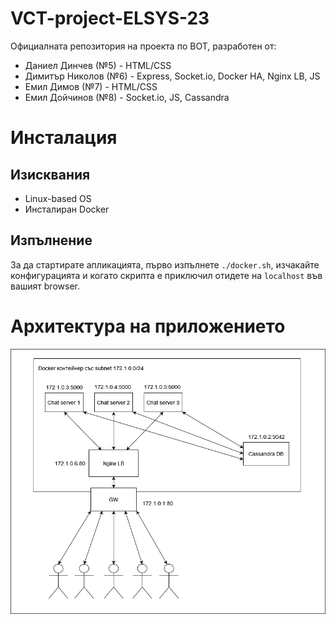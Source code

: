 # VCT-project-ELSYS-23
Официалната репозитория на проекта по ВОТ, разработен от:

* Даниел Динчев (№5) - HTML/CSS
* Димитър Николов (№6) - Express, Socket.io, Docker HA, Nginx LB, JS
* Емил Димов (№7) - HTML/CSS
* Емил Дойчинов (№8) - Socket.io, JS, Cassandra

# Инсталация
## Изисквания
* Linux-based OS
* Инсталиран Docker
## Изпълнение
За да стартирате апликацията, първо изпълнете `./docker.sh`, изчакайте конфигурацията и когато скрипта е приключил отидете на `localhost` във вашият browser.

# Архитектура на приложението
![alt text](https://github.com/emildoychinov/VCT-project-ELSYS-23/blob/main/vot_architecture.png)
